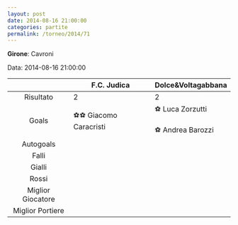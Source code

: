 ```yaml
---
layout: post
date: 2014-08-16 21:00:00
categories: partite
permalink: /torneo/2014/71
---
```

**Girone**: Cavroni

Data: 2014-08-16 21:00:00

| | F.C. Judica | Dolce&Voltagabbana |
|:-----:|-----|-----|
Risultato|2|2
Goals|⚽⚽ Giacomo Caracristi|⚽ Luca Zorzutti<br/><br/>⚽ Andrea Barozzi<br/>
Autogoals||
Falli||
Gialli||
Rossi||
Miglior Giocatore||
Miglior Portiere||